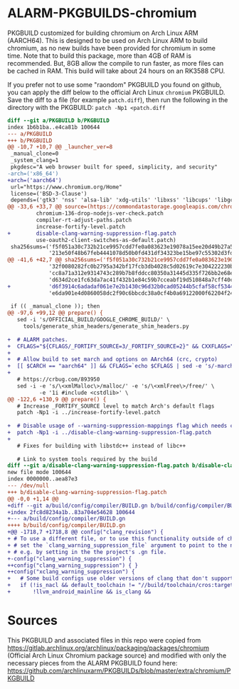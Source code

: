 # ALARM-PKGBUILDS-chromium
PKGBUILD customized for building chromium on Arch Linux ARM (AARCH64).
This is designed to be used on Arch Linux ARM to build chromium, as no new builds have been provided for chromium in some time.
Note that to build this package, more than 4GB of RAM is recommended. But, 8GB allow the compile to run faster, as more files can be cached in RAM.
This build will take about 24 hours on an RK3588 CPU.


If you prefer not to use some "raondom" PKGBUILD you found on github, you can apply the diff below to the official Arch Linux `chromium` PKGBUILD.
Save the diff to a file (for example `patch.diff`), then run the following in the directory with the PKGBUILD: `patch -Np1 <patch.diff`
```diff
diff --git a/PKGBUILD b/PKGBUILD
index 1b6b1ba..e4ca81b 100644
--- a/PKGBUILD
+++ b/PKGBUILD
@@ -10,7 +10,7 @@ _launcher_ver=8
 _manual_clone=0
 _system_clang=1
 pkgdesc="A web browser built for speed, simplicity, and security"
-arch=('x86_64')
+arch=('aarch64')
 url="https://www.chromium.org/Home"
 license=('BSD-3-Clause')
 depends=('gtk3' 'nss' 'alsa-lib' 'xdg-utils' 'libxss' 'libcups' 'libgcrypt'
@@ -33,6 +33,7 @@ source=(https://commondatastorage.googleapis.com/chromium-browser-official/chrom
         chromium-136-drop-nodejs-ver-check.patch
         compiler-rt-adjust-paths.patch
         increase-fortify-level.patch
+        disable-clang-warning-suppression-flag.patch
         use-oauth2-client-switches-as-default.patch)
 sha256sums=('f5f051a30c732b21ce9957cdd7fe0a083623e19078a15ee20d49b27a5cb857e6'
             '213e50f48b67feb4441078d50b0fd431df34323be15be97c55302d3fdac4483a'
@@ -41,6 +42,7 @@ sha256sums=('f5f051a30c732b21ce9957cdd7fe0a083623e19078a15ee20d49b27a5cb857e6'
             '32f0080282fc0b2795a342bf17fcb3db4028c5d02619c7e304222230ba99d5fe'
             'cc8a71a312e9314743c289b7b8fddcc80350a31445d335f726bb2e68edf916d1'
             'd634d2ce1fc63da7ac41f432b1e84c59b7cceabf19d510848a7cff40c8025342'
+            'd6f3914c6adadaf061e7e2b1430c96d32b0cad05244b5cfaf58cf5344006a169'
             'e6da901e4d0860058dc2f90c6bbcdc38a0cf4b0a69122000f62204f24fa7e374')
 
 if (( _manual_clone )); then
@@ -97,6 +99,12 @@ prepare() {
   sed -i 's/OFFICIAL_BUILD/GOOGLE_CHROME_BUILD/' \
     tools/generate_shim_headers/generate_shim_headers.py
 
+  # ALARM patches.
+  CFLAGS="${CFLAGS/_FORTIFY_SOURCE=3/_FORTIFY_SOURCE=2}" && CXXFLAGS="$CFLAGS"
+
+  # Allow build to set march and options on AArch64 (crc, crypto)
+  [[ $CARCH == "aarch64" ]] && CFLAGS=`echo $CFLAGS | sed -e 's/-march=armv8-a//'` && CXXFLAGS="$CFLAGS"
+
   # https://crbug.com/893950
   sed -i -e 's/\<xmlMalloc\>/malloc/' -e 's/\<xmlFree\>/free/' \
          -e '1i #include <cstdlib>' \
@@ -122,6 +130,9 @@ prepare() {
   # Increase _FORTIFY_SOURCE level to match Arch's default flags
   patch -Np1 -i ../increase-fortify-level.patch
 
+  # Disable usage of --warning-suppression-mappings flag which needs clang 20
+  patch -Np1 -i ../disable-clang-warning-suppression-flag.patch
+
   # Fixes for building with libstdc++ instead of libc++
 
   # Link to system tools required by the build
diff --git a/disable-clang-warning-suppression-flag.patch b/disable-clang-warning-suppression-flag.patch
new file mode 100644
index 0000000..aea87e3
--- /dev/null
+++ b/disable-clang-warning-suppression-flag.patch
@@ -0,0 +1,14 @@
+diff --git a/build/config/compiler/BUILD.gn b/build/config/compiler/BUILD.gn
+index 2fc8d8234a1b..83a704e54628 100644
+--- a/build/config/compiler/BUILD.gn
++++ b/build/config/compiler/BUILD.gn
+@@ -1718,7 +1718,8 @@ config("clang_revision") {
+ # To use a different file, or to use this functionality outside of chromium,
+ # set the `clang_warning_suppression_file` argument to point to the new file,
+ # e.g. by setting in the the project's .gn file.
+-config("clang_warning_suppression") {
++config("clang_warning_suppression") { }
++config("xclang_warning_suppression") {
+   # Some build configs use older versions of clang that don't support WSMs
+   if (!is_nacl && default_toolchain != "//build/toolchain/cros:target" &&
+       !llvm_android_mainline && is_clang &&

```


# Sources
This PKGBUILD and associated files in this repo were copied from https://gitlab.archlinux.org/archlinux/packaging/packages/chromium (Official Arch Linux Chromium package source) and modified with only the necessary pieces from the ALARM PKGBUILD found here: https://github.com/archlinuxarm/PKGBUILDs/blob/master/extra/chromium/PKGBUILD
